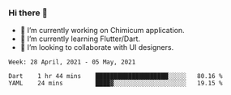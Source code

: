 ### Hi there 👋

<!--
**devcat37/devcat37** is a ✨ _special_ ✨ repository because its `README.md` (this file) appears on your GitHub profile.-->


- 🔭 I’m currently working on Chimicum application.
- 🌱 I’m currently learning Flutter/Dart.
- 👯 I’m looking to collaborate with UI designers.
<!-- - 🤔 I’m looking for help with ... -->

<!--START_SECTION:waka-->
```text
Week: 28 April, 2021 - 05 May, 2021

Dart    1 hr 44 mins    ████████████████████░░░░░   80.16 % 
YAML    24 mins         ████▓░░░░░░░░░░░░░░░░░░░░   19.15 % 
```
<!--END_SECTION:waka-->
